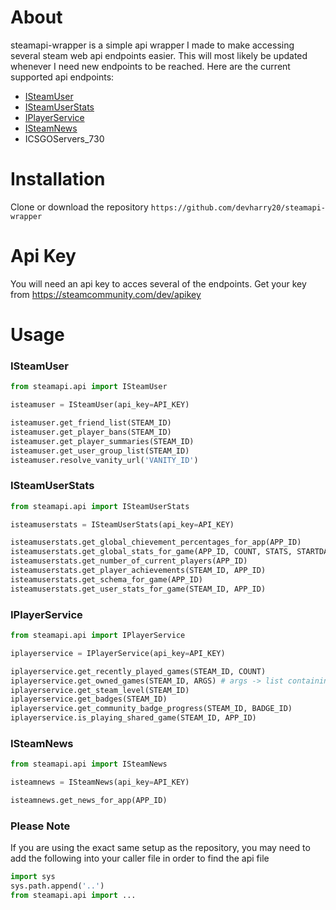 # About
steamapi-wrapper is a simple api wrapper I made to make accessing several steam web api endpoints easier. This will most likely be updated whenever I need new endpoints to be reached. Here are the current supported api endpoints:

* [ISteamUser](https://partner.steamgames.com/doc/webapi/ISteamUser  )
* [ISteamUserStats](https://partner.steamgames.com/doc/webapi/ISteamUserStats  )
* [IPlayerService](https://partner.steamgames.com/doc/webapi/IPlayerService  )
* [ISteamNews](https://partner.steamgames.com/doc/webapi/ISteamNews)
* ICSGOServers_730

# Installation
Clone or download the repository
```https://github.com/devharry20/steamapi-wrapper```

# Api Key
You will need an api key to acces several of the endpoints. Get your key from https://steamcommunity.com/dev/apikey

# Usage
### ISteamUser
```py
from steamapi.api import ISteamUser

isteamuser = ISteamUser(api_key=API_KEY)

isteamuser.get_friend_list(STEAM_ID)
isteamuser.get_player_bans(STEAM_ID)
isteamuser.get_player_summaries(STEAM_ID)
isteamuser.get_user_group_list(STEAM_ID)
isteamuser.resolve_vanity_url('VANITY_ID')
```

### ISteamUserStats
```py
from steamapi.api import ISteamUserStats

isteamuserstats = ISteamUserStats(api_key=API_KEY)

isteamuserstats.get_global_chievement_percentages_for_app(APP_ID)
isteamuserstats.get_global_stats_for_game(APP_ID, COUNT, STATS, STARTDATE, ENDDATE)
isteamuserstats.get_number_of_current_players(APP_ID)
isteamuserstats.get_player_achievements(STEAM_ID, APP_ID)
isteamuserstats.get_schema_for_game(APP_ID)
isteamuserstats.get_user_stats_for_game(STEAM_ID, APP_ID)
```

### IPlayerService
```py
from steamapi.api import IPlayerService

iplayerservice = IPlayerService(api_key=API_KEY)

iplayerservice.get_recently_played_games(STEAM_ID, COUNT)
iplayerservice.get_owned_games(STEAM_ID, ARGS) # args -> list containing "include_appinfo", "include_played_free_games" or both (not required)
iplayerservice.get_steam_level(STEAM_ID)
iplayerservice.get_badges(STEAM_ID)
iplayerservice.get_community_badge_progress(STEAM_ID, BADGE_ID)
iplayerservice.is_playing_shared_game(STEAM_ID, APP_ID)
```

### ISteamNews
```py
from steamapi.api import ISteamNews

isteamnews = ISteamNews(api_key=API_KEY)

isteamnews.get_news_for_app(APP_ID)
```

### Please Note
If you are using the exact same setup as the repository, you may need to add the following into your caller file in order to find the api file
```py
import sys
sys.path.append('..')
from steamapi.api import ...
```
